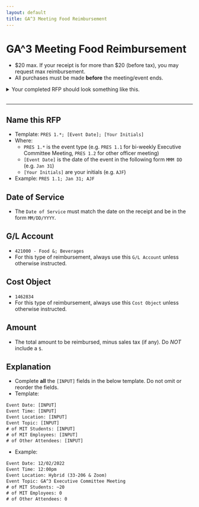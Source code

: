 ```yaml
---
layout: default
title: GA^3 Meeting Food Reimbursement
---
```


# GA^3 Meeting Food Reimbursement

* $20 max. If your receipt is for more than $20 (before tax), you may request max reimbursement.
* All purchases must be made **before** the meeting/event ends.

<details>
<summary>Your completed RFP should look something like this.</summary>
<img src="imgs/ga3-meeting-rfp.png">
</details>
<br/>
<hr/>



## Name this RFP
* Template: `PRES 1.*; [Event Date]; [Your Initials]`
* Where:
    * `PRES 1.*` is the event type (e.g. `PRES 1.1` for bi-weekly Executive Committee Meeting, `PRES 1.2` for other officer meeting)
    * `[Event Date]` is the date of the event in the following form `MMM DD` (e.g. `Jan 31`)
    * `[Your Initials]` are your initials (e.g. `AJF`)
* Example: `PRES 1.1; Jan 31; AJF`



## Date of Service
* The `Date of Service` must match the date on the receipt and be in the form `MM/DD/YYYY`.



## G/L Account
* `421000 - Food &; Beverages`
* For this type of reimbursement, always use this `G/L Account` unless otherwise instructed.



## Cost Object
* `1462834`
* For this type of reimbursement, always use this `Cost Object` unless otherwise instructed.



## Amount
* The total amount to be reimbursed, minus sales tax (if any). Do *NOT* include a `$`.



## Explanation
* Complete **all** the `[INPUT]` fields in the below template. Do not omit or reorder the fields.
* Template:

```
Event Date: [INPUT]
Event Time: [INPUT]
Event Location: [INPUT]
Event Topic: [INPUT]
# of MIT Students: [INPUT]
# of MIT Employees: [INPUT]
# of Other Attendees: [INPUT]
```

* Example:

```
Event Date: 12/02/2022
Event Time: 12:00pm
Event Location: Hybrid (33-206 & Zoom)
Event Topic: GA^3 Executive Committee Meeting
# of MIT Students: ~20
# of MIT Employees: 0
# of Other Attendees: 0
```
